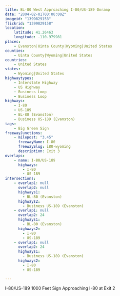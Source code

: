```yaml
---
title: BL-80 West Approaching I-80/US-189 Onramp
date: "2004-02-01T00:00:00Z"
imageid: "1399829158"
flickrid: "1399829158"
location:
    latitude: 41.26463
    longitude: -110.979981
places:
    - Evanston|Uinta County|Wyoming|United States
counties:
    - Uinta County|Wyoming|United States
countries:
    - United States
states:
    - Wyoming|United States
highwaytypes:
    - Interstate Highway
    - US Highway
    - Business Loop
    - Business Loop
highways:
    - I-80
    - US-189
    - BL-80 (Evanston)
    - Business US-189 (Evanston)
tags:
    - Big Green Sign
freewayJunctions:
    - milepost: "3.45"
      freewayName: I-80
      freewaySlug: i80-wyoming
      description: Exit 3
overlaps:
    - name: I-80/US-189
      highways:
        - I-80
        - US-189
intersections:
    - overlap1: null
      overlap2: null
      highways1:
        - BL-80 (Evanston)
      highways2:
        - Business US-189 (Evanston)
    - overlap1: null
      overlap2: 24
      highways1:
        - BL-80 (Evanston)
      highways2:
        - I-80
        - US-189
    - overlap1: null
      overlap2: 24
      highways1:
        - Business US-189 (Evanston)
      highways2:
        - I-80
        - US-189

---
```

I-80/US-189 1000 Feet Sign Approaching I-80 at Exit 2